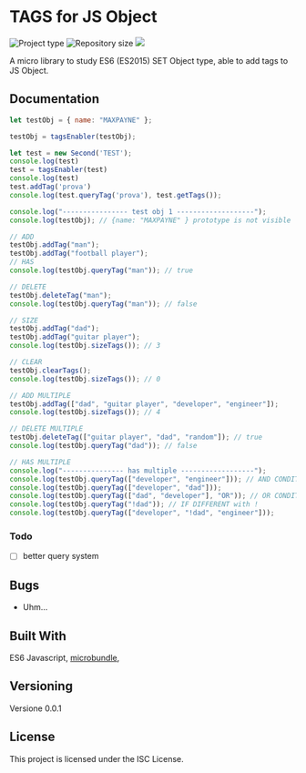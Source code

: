 # TAGS for JS Object

![](https://img.shields.io/badge/type-JS_Library-brightgreen.svg "Project type")
![](https://img.shields.io/github/repo-size/LorenzoCorbella74/tagsforobj "Repository size")
![](https://img.shields.io/github/package-json/v/LorenzoCorbella74/tagsforobj)

A micro library to study ES6 (ES2015) SET Object type, able to add tags to JS Object.


## Documentation
```javascript
let testObj = { name: "MAXPAYNE" };

testObj = tagsEnabler(testObj);

let test = new Second('TEST');
console.log(test)
test = tagsEnabler(test)
console.log(test)
test.addTag('prova')
console.log(test.queryTag('prova'), test.getTags());

console.log("---------------- test obj 1 -------------------");
console.log(testObj); // {name: "MAXPAYNE" } prototype is not visible

// ADD
testObj.addTag("man");
testObj.addTag("football player");
// HAS
console.log(testObj.queryTag("man")); // true

// DELETE
testObj.deleteTag("man");
console.log(testObj.queryTag("man")); // false

// SIZE
testObj.addTag("dad");
testObj.addTag("guitar player");
console.log(testObj.sizeTags()); // 3

// CLEAR
testObj.clearTags();
console.log(testObj.sizeTags()); // 0

// ADD MULTIPLE
testObj.addTag(["dad", "guitar player", "developer", "engineer"]);
console.log(testObj.sizeTags()); // 4

// DELETE MULTIPLE
testObj.deleteTag(["guitar player", "dad", "random"]); // true
console.log(testObj.queryTag("dad")); // false

// HAS MULTIPLE
console.log("--------------- has multiple ------------------");
console.log(testObj.queryTag(["developer", "engineer"])); // AND CONDITION is the DEFAULT
console.log(testObj.queryTag(["developer", "dad"]));
console.log(testObj.queryTag(["dad", "developer"], "OR")); // OR CONDITION
console.log(testObj.queryTag("!dad")); // IF DIFFERENT with !
console.log(testObj.queryTag(["developer", "!dad", "engineer"]));
```

### Todo
- [ ] better query system


## Bugs
- Uhm...

## Built With

ES6 Javascript, [microbundle](https://github.com/developit/microbundle),

## Versioning

Versione 0.0.1

## License

This project is licensed under the ISC License.